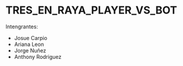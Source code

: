 # TRES_EN_RAYA_PLAYER_VS_BOT
Intengrantes:
* Josue Carpio
* Ariana Leon
* Jorge Nuñez
* Anthony Rodriguez

